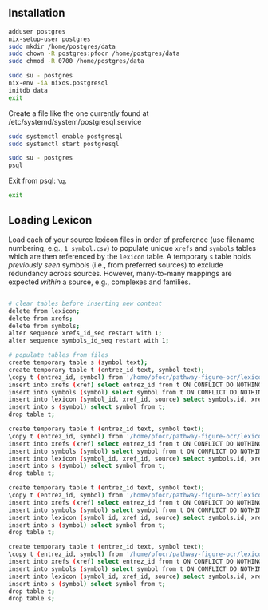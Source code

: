 ## Installation

```sh
adduser postgres
nix-setup-user postgres
sudo mkdir /home/postgres/data
sudo chown -R postgres:pfocr /home/postgres/data
sudo chmod -R 0700 /home/postgres/data
```

```sh
sudo su - postgres
nix-env -iA nixos.postgresql
initdb data
exit
```

Create a file like the one currently found at /etc/systemd/system/postgresql.service

```sh
sudo systemctl enable postgresql
sudo systemctl start postgresql
```

```sh
sudo su - postgres
psql
```

Exit from psql: `\q`.

```sh
exit
```

## Loading Lexicon 
Load each of your source lexicon files in order of preference (use filename numbering, e.g., ```1_symbol.csv```) to populate unique ```xrefs``` and ```symbols``` tables which are then referenced by the ```lexicon``` table. A temporary ```s``` table holds *previously seen* symbols (i.e., from preferred sources) to exclude redundancy across sources. However, many-to-many mappings are expected *within* a source, e.g., complexes and families.

```sh

# clear tables before inserting new content
delete from lexicon;
delete from xrefs;
delete from symbols;
alter sequence xrefs_id_seq restart with 1;
alter sequence symbols_id_seq restart with 1;

# populate tables from files
create temporary table s (symbol text);
create temporary table t (entrez_id text, symbol text);
\copy t (entrez_id, symbol) from '/home/pfocr/pathway-figure-ocr/lexicon/1_symbol.csv' with (delimiter ',', format csv, header);
insert into xrefs (xref) select entrez_id from t ON CONFLICT DO NOTHING;
insert into symbols (symbol) select symbol from t ON CONFLICT DO NOTHING;
insert into lexicon (symbol_id, xref_id, source) select symbols.id, xrefs.id,'hgnc_symbol' from t inner join xrefs on xrefs.xref=t.entrez_id inner join symbols on symbols.symbol=t.symbol ON CONFLICT DO NOTHING;
insert into s (symbol) select symbol from t;
drop table t;

create temporary table t (entrez_id text, symbol text);
\copy t (entrez_id, symbol) from '/home/pfocr/pathway-figure-ocr/lexicon/2_bioentities.csv' with (delimiter ',', format csv, header);
insert into xrefs (xref) select entrez_id from t ON CONFLICT DO NOTHING;
insert into symbols (symbol) select symbol from t ON CONFLICT DO NOTHING;
insert into lexicon (symbol_id, xref_id, source) select symbols.id, xrefs.id,'bioentities_symbol' from t inner join xrefs on xrefs.xref=t.entrez_id inner join symbols on symbols.symbol=t.symbol where not exists (select 1 from s where t.symbol = s.symbol) ON CONFLICT DO NOTHING;
insert into s (symbol) select symbol from t;
drop table t;

create temporary table t (entrez_id text, symbol text);
\copy t (entrez_id, symbol) from '/home/pfocr/pathway-figure-ocr/lexicon/3_alias_symbol.csv' with (delimiter ',', format csv, header);
insert into xrefs (xref) select entrez_id from t ON CONFLICT DO NOTHING;
insert into symbols (symbol) select symbol from t ON CONFLICT DO NOTHING;
insert into lexicon (symbol_id, xref_id, source) select symbols.id, xrefs.id,'hgnc_alias_symbol' from t inner join xrefs on xrefs.xref=t.entrez_id inner join symbols on symbols.symbol=t.symbol where not exists (select 1 from s where t.symbol = s.symbol) ON CONFLICT DO NOTHING;
insert into s (symbol) select symbol from t;
drop table t;

create temporary table t (entrez_id text, symbol text);
\copy t (entrez_id, symbol) from '/home/pfocr/pathway-figure-ocr/lexicon/4_prev_symbol.csv' with (delimiter ',', format csv, header);
insert into xrefs (xref) select entrez_id from t ON CONFLICT DO NOTHING;
insert into symbols (symbol) select symbol from t ON CONFLICT DO NOTHING;
insert into lexicon (symbol_id, xref_id, source) select symbols.id, xrefs.id,'hgnc_prev_symbol' from t inner join xrefs on xrefs.xref=t.entrez_id inner join symbols on symbols.symbol=t.symbol where not exists (select 1 from s where t.symbol = s.symbol) ON CONFLICT DO NOTHING;
insert into s (symbol) select symbol from t;
drop table t;
drop table s;
```

